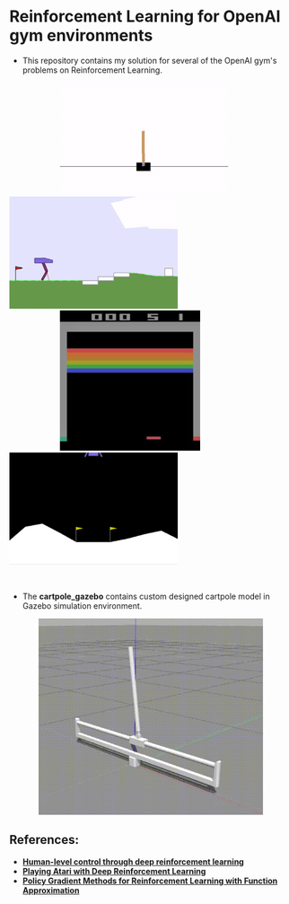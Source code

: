 # **Reinforcement Learning for OpenAI gym environments**

- This repository contains my solution for several of the OpenAI gym's problems on Reinforcement Learning.

<p align= "left">
  <img src="/images/cartpole.gif/" width="300" height="200" hspace="90">
  <img src="/images/example.gif/" width="300" height="200">
  <img src="/images/breakout-v0.gif/" width="250" height="250" hspace="90">
  <img src="/lunarlander/LunarLander.gif/" width="300" height="200">
</p>



<br>

- The **cartpole_gazebo** contains custom designed cartpole model in Gazebo simulation environment.

<p align= "center">
  <img src="/images/pg2.gif/" width="400" height="350">
</p>

## References:
- <a href="https://storage.googleapis.com/deepmind-media/dqn/DQNNaturePaper.pdf"><b>Human-level control through deep reinforcement
learning</b></a>
- <a href="https://www.cs.toronto.edu/~vmnih/docs/dqn.pdf"><b>Playing Atari with Deep Reinforcement Learning</b></a>
- <a href="https://www.google.com/url?sa=t&rct=j&q=&esrc=s&source=web&cd=1&cad=rja&uact=8&ved=2ahUKEwiyh6PtxtDdAhUHOY8KHcO_DvQQFjAAegQICBAC&url=https%3A%2F%2Fpapers.nips.cc%2Fpaper%2F1713-policy-gradient-methods-for-reinforcement-learning-with-function-approximation.pdf&usg=AOvVaw0zSuRPqWkiXe01Vv_l-ahw"><b>Policy Gradient Methods for Reinforcement Learning with Function Approximation</b></a> 

